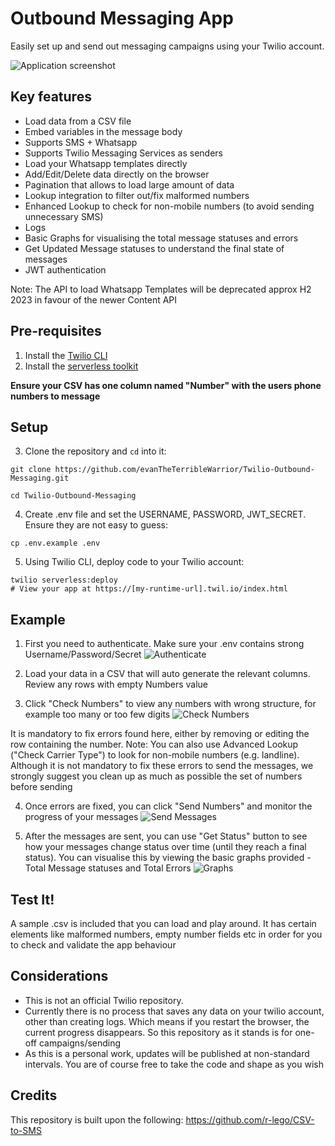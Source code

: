 # Outbound Messaging App

Easily set up and send out messaging campaigns using your Twilio account.

![Application screenshot](https://user-images.githubusercontent.com/54394422/167257651-1da0ffc6-fcbe-466e-8277-51d35f922378.png)

## Key features
 * Load data from a CSV file
 * Embed variables in the message body
 * Supports SMS + Whatsapp
 * Supports Twilio Messaging Services as senders
 * Load your Whatsapp templates directly
 * Add/Edit/Delete data directly on the browser
 * Pagination that allows to load large amount of data
 * Lookup integration to filter out/fix malformed numbers
 * Enhanced Lookup to check for non-mobile numbers (to avoid sending unnecessary SMS)
 * Logs
 * Basic Graphs for visualising the total message statuses and errors
 * Get Updated Message statuses to understand the final state of messages
 * JWT authentication

Note: The API to load Whatsapp Templates will be deprecated approx H2 2023 in favour of the newer Content API

## Pre-requisites
1. Install the [Twilio CLI](https://www.twilio.com/docs/twilio-cli/quickstart#install-twilio-cli)
2. Install the [serverless toolkit](https://www.twilio.com/docs/labs/serverless-toolkit/getting-started)

**Ensure your CSV has one column named "Number" with the users phone numbers to message**

## Setup

3. Clone the repository and `cd` into it:
```shell
git clone https://github.com/evanTheTerribleWarrior/Twilio-Outbound-Messaging.git

cd Twilio-Outbound-Messaging
```

4. Create .env file and set the USERNAME, PASSWORD, JWT_SECRET. Ensure they are not easy to guess:
```shell
cp .env.example .env
```

5. Using Twilio CLI, deploy code to your Twilio account:
```shell
twilio serverless:deploy
# View your app at https://[my-runtime-url].twil.io/index.html
```

## Example

1. First you need to authenticate. Make sure your .env contains strong Username/Password/Secret
![Authenticate](https://user-images.githubusercontent.com/54394422/167253609-c6776b61-3439-4a00-a484-8f4c7d3205d7.png)

2. Load your data in a CSV that will auto generate the relevant columns. Review any rows with empty Numbers value

3. Click "Check Numbers" to view any numbers with wrong structure, for example too many or too few digits
![Check Numbers](https://user-images.githubusercontent.com/54394422/167253613-636acfa1-9a42-4743-aace-7e76a24fb740.png)

It is mandatory to fix errors found here, either by removing or editing the row containing the number.
Note: You can also use Advanced Lookup ("Check Carrier Type") to look for non-mobile numbers (e.g. landline). Although it is not mandatory to fix these errors to send the messages, we strongly suggest you clean up as much as possible the set of numbers before sending

4. Once errors are fixed, you can click "Send Numbers" and monitor the progress of your messages
![Send Messages](https://user-images.githubusercontent.com/54394422/167253614-44ee6dcb-3f1e-4c57-9303-bec270c08893.png)

5. After the messages are sent, you can use "Get Status" button to see how your messages change status over time (until they reach a final status). You can visualise this by viewing the basic graphs provided - Total Message statuses and Total Errors
![Graphs](https://user-images.githubusercontent.com/54394422/167257651-1da0ffc6-fcbe-466e-8277-51d35f922378.png)

## Test It!

A sample .csv is included that you can load and play around. It has certain elements like malformed numbers, empty number fields etc in order for you to check and validate the app behaviour

## Considerations

- This is not an official Twilio repository.
- Currently there is no process that saves any data on your twilio account, other than creating logs. Which means if you restart the browser, the current progress disappears. So this repository as it stands is for one-off campaigns/sending
- As this is a personal work, updates will be published at non-standard intervals. You are of course free to take the code and shape as you wish

## Credits
This repository is built upon the following:
https://github.com/r-lego/CSV-to-SMS